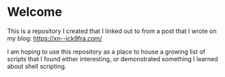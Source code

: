 # Welcome

This is a repository I created that I linked out to from a post that I wrote on my blog:
https://xn--ick9fra.com/

I am hoping to use this repository as a place to house a growing list of scripts that I found either interesting, or demonstrated 
something I learned about shell scripting.
